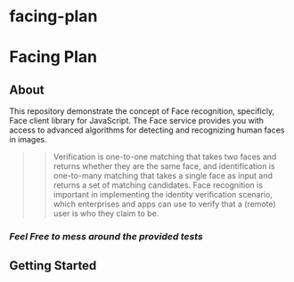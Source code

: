 # facing-plan

# Facing Plan

## About

This repository demonstrate the concept of Face recognition, specificly, Face client library for JavaScript. The Face service provides you with access to advanced algorithms for detecting and recognizing human faces in images.

>> Verification is one-to-one matching that takes two faces and returns whether they are the same face, and identification is one-to-many matching that takes a single face as input and returns a set of matching candidates. Face recognition is important in implementing the identity verification scenario, which enterprises and apps can use to verify that a (remote) user is who they claim to be.

### *Feel Free to mess around the provided tests*

## Getting Started <a name = "getting_started"></a>

